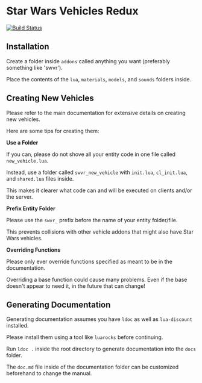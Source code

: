 # Star Wars Vehicles Redux

[![Build Status](https://travis-ci.org/star-wars-vehicles/star-wars-vehicles-redux.svg?branch=master)](https://travis-ci.org/star-wars-vehicles/star-wars-vehicles-redux)

## Installation

Create a folder inside `addons` called anything you want (preferably something like 'swvr').

Place the contents of the `lua`, `materials`, `models`, and `sounds` folders inside.

## Creating New Vehicles

Please refer to the main documentation for extensive details on creating new vehicles.

Here are some tips for creating them:

**Use a Folder**

If you can, please do not shove all your entity code in one file called `new_vehicle.lua`.

Instead, use a folder called `swvr_new_vehicle` with `init.lua`, `cl_init.lua`, and `shared.lua` files inside.

This makes it clearer what code can and will be executed on clients and/or the server.

**Prefix Entity Folder**

Please use the `swvr_` prefix before the name of your entity folder/file.

This prevents collisions with other vehicle addons that might also have Star Wars vehicles.

**Overriding Functions**

Please only ever override functions specified as meant to be in the documentation.

Overriding a base function could cause many problems. Even if the base doesn't appear to need it, in the future that can change!

## Generating Documentation

Generating documentation assumes you have `ldoc` as well as `lua-discount` installed.

Please install them using a tool like `luarocks` before continuing.

Run `ldoc .` inside the root directory to generate documentation into the `docs` folder.

The `doc.md` file inside of the documentation folder can be customized beforehand to change the manual.
